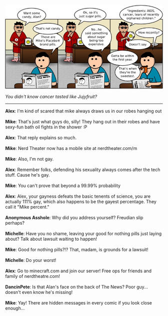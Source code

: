 <!--
.. title: Reduce, Reuse, Remorse
.. slug: reduce-reuse-remorse
.. date: 2010/04/26 00:00:00
.. tags: 
.. link: 
.. description: 
-->

<a href='reduce-reuse-remorse.html' title='View comments'>
<img class='comic' src='../assets/comics/20100426.jpg' />
</a>

<em>You didn't know cancer tasted like Jujyfruit?</em>

<!-- TEASER_END -->
<hr />

<div class='comments'>
<b>Alex</b>: I'm kind of scared that mike always draws us in our robes hanging out<br /><br />
<b>Mike</b>: That's just what guys do, silly!  They hang out in their robes and have sexy-fun bath oil fights in the shower :P<br /><br />
<b>Alex</b>: That reply explains so much.<br /><br />
<b>Mike</b>: Nerd Theater now has a mobile site at nerdtheater.com/m<br /><br />
<b>Mike</b>: Also, I'm not gay.<br /><br />
<b>Alex</b>: Remember folks, defending his sexuality always comes after the tech stuff. Cause he's gay. <br /><br />
<b>Mike</b>: You can't prove that beyond a 99.99% probability<br /><br />
<b>Alex</b>: Alex, your gayness defeats the basic tenents of science, you are actually 111% gay, which also happens to be the gayest percentage. They call it "Mike percent."<br /><br />
<b>Anonymous Asshole</b>: Why did you address yourself?  Freudian slip perhaps?<br /><br />
<b>Michelle</b>: Have you no shame, leaving your good for nothing pills just laying about? Talk about lawsuit waiting to happen!<br /><br />
<b>Mike</b>: Good for nothing pills?!?  That, madam, is grounds for a lawsuit!<br /><br />
<b>Michelle</b>: Do your worst!<br /><br />
<b>Alex</b>: Go to minecraft.com and join our server! Free ops for friends and family of nerdtheatre.com!<br /><br />
<b>DancinPete</b>: Is that Alan's face on the back of The News? Poor guy... doesn't even know he's missing!<br /><br />
<b>Mike</b>: Yay! There are hidden messages in every comic if you look close enough...<br /><br />
</div>

